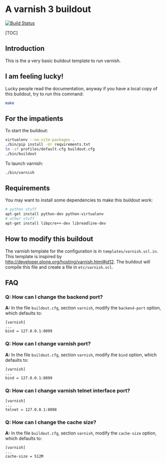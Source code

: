 # A varnish 3 buildout #

[![Build Status](https://travis-ci.org/RedTurtle/deployments.buildout.varnish.png?branch=master)](https://travis-ci.org/RedTurtle/deployments.buildout.varnish)

[TOC]

## Introduction ##
This is the a very basic buildout template to run varnish.

## I am feeling lucky! ##
Lucky people read the documentation,
anyway if you have a local copy of this buildout,
try to run this command:
```bash
make
```
## For the impatients ##
To start the buildout:
```bash
virtualenv --no-site-packages .
./bin/pip install -Ur requirements.txt
ln -sf profiles/default.cfg buildout.cfg
./bin/buildout
```
To launch varnish:
```bash
./bin/varnish
```

## Requirements ##
You may want to install some dependencies to make this buildout work:
```bash
# python stuff
apt-get install python-dev python-virtualenv
# other stuff
apt-get install libpcre++-dev libreadline-dev
```

## How to modify this buildout ##
The varnish template for the configuration
is in `templates/varnish.vcl.in`.
This template is inspired by
http://developer.plone.org/hosting/varnish.html#id12.
The buildout will compile this file and create a file in `etc/varnish.vcl`.

## FAQ ##
### Q: How can I change the backend port? ####
__A:__ In the file `buildout.cfg`, section `varnish`,
modify the `backend-port` option,
which defaults to:
```config
[varnish]
...
bind = 127.0.0.1:8099
```

### Q: How can I change varnish port? ####
__A:__ In the file `buildout.cfg`, section `varnish`,
modify the `bind` option,
which defaults to:
```config
[varnish]
...
bind = 127.0.0.1:8099
```

### Q: How can I change varnish telnet interface port? ####
```config
[varnish]
...
telnet = 127.0.0.1:8098
```

### Q: How can I change the cache size? ####
__A:__ In the file `buildout.cfg`, section `varnish`,
modify the `cache-size` option,
which defaults to:
```config
[varnish]
...
cache-size = 512M
```
